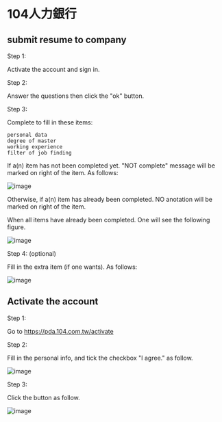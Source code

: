 # 104人力銀行
## submit resume to company
Step 1:

Activate the account and sign in.

Step 2:

Answer the questions then click the "ok" button.

Step 3:

Complete to fill in these items:
  
    personal data
    degree of master
    working experience
    filter of job finding

If a(n) item has not been completed yet. "NOT complete" message will be marked on right of the item. As follows:

![image](https://github.com/40843245/resume/assets/75050655/363cc372-c438-4ade-b4cd-8445142dc4fd)

Otherwise, if a(n) item has already been completed. NO anotation will be marked on right of the item.

When all items have already been completed. One will see the following figure.

![image](https://github.com/40843245/resume/assets/75050655/c0d37226-14e0-4f82-a060-884c0e85fdf1)

Step 4: (optional)

Fill in the extra item (if one wants). As follows:

![image](https://github.com/40843245/resume/assets/75050655/ccb7f50b-d38c-4fe0-8610-424507ab4ec6)


## Activate the account
Step 1:

Go to 
https://pda.104.com.tw/activate

Step 2:

Fill in the personal info, and tick the checkbox "I agree." as follow.

![image](https://github.com/40843245/resume/assets/75050655/b3885f82-0b9c-485a-a5d4-b231ff28c80d)

Step 3:

Click the button as follow.

![image](https://github.com/40843245/resume/assets/75050655/93fe956a-f1c6-4151-86f0-b60cad4843e3)


